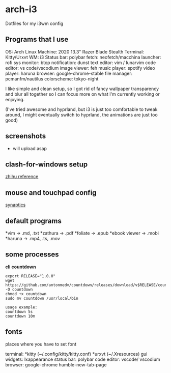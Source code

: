 # arch-i3
Dotfiles for my i3wm config

## Programs that I use

OS: Arch Linux
Machine: 2020 13.3" Razer Blade Stealth
Terminal: Kitty/Urxvt
WM: i3
Status bar: polybar
fetch: neofetch/macchina
launcher: rofi
sys monitor: btop
notification: dunst
text editor: vim / lunarvim
code editor: vs code/vscodium
image viewer: feh
music player: spotify
video player: haruna
browser: google-chrome-stable
file manager: pcmanfm/nautilus
colorscheme: tokyo-night

I like simple and clean setup, so I got rid of fancy wallpaper transparency
and blur all together so I can focus more on what I'm currently working or
enjoying.

(I've tried awesome and hyprland, but i3 is just too comfortable to tweak
around, I might eventually switch to hyprland, the animations are just too good)


## screenshots

- will upload asap

## clash-for-windows setup

[zhihu reference](https://zhuanlan.zhihu.com/p/396272999)

## mouse and touchpad config

[synaptics](https://wiki.archlinux.org/title/Touchpad_Synaptics)

## default programs

*vim -> .md, .txt
*zathura -> .pdf
*foliate -> .epub
*ebook viewer -> .mobi
*haruna -> .mp4, .ts, .mov

## some processes

**cli countdown**

```
export RELEASE="1.0.0"
wget https://github.com/antonmedv/countdown/releases/download/v$RELEASE/countdown_linux_amd64 -O countdown
chmod +x countdown
sudo mv countdown /usr/local/bin
```

```
usage example:
countdown 5s
countdown 10m
```

## fonts

places where you have to set font

terminal:
    *kitty (~/.config/kitty/kitty.conf)
    *urxvt (~/.Xresources)
gui widgets: lxappearance
status bar: polybar
code editor: vscode/ vscodium
browser: google-chrome humble-new-tab-page


